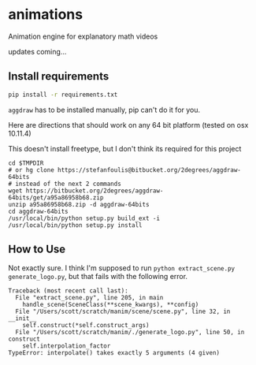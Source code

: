# animations
Animation engine for explanatory math videos

updates coming...

## Install requirements
```sh
pip install -r requirements.txt
```

`aggdraw` has to be installed manually, pip can't do it for you.

Here are directions that should work on any 64 bit platform (tested on osx
10.11.4)

This doesn't install freetype, but I don't think its required for this project

```
cd $TMPDIR
# or hg clone https://stefanfoulis@bitbucket.org/2degrees/aggdraw-64bits
# instead of the next 2 commands
wget https://bitbucket.org/2degrees/aggdraw-64bits/get/a95a86958b68.zip
unzip a95a86958b68.zip -d aggdraw-64bits
cd aggdraw-64bits
/usr/local/bin/python setup.py build_ext -i
/usr/local/bin/python setup.py install
```

## How to Use
Not exactly sure. I think I'm supposed to run `python extract_scene.py
generate_logo.py`, but that fails with the following error.

```
Traceback (most recent call last):
  File "extract_scene.py", line 205, in main
    handle_scene(SceneClass(**scene_kwargs), **config)
  File "/Users/scott/scratch/manim/scene/scene.py", line 32, in __init__
    self.construct(*self.construct_args)
  File "/Users/scott/scratch/manim/./generate_logo.py", line 50, in construct
    self.interpolation_factor
TypeError: interpolate() takes exactly 5 arguments (4 given)
```
